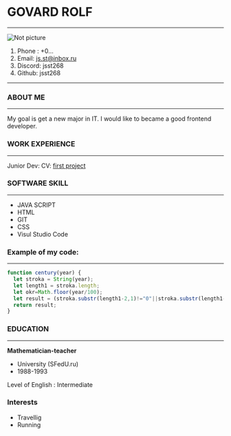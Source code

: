 
# GOVARD ROLF
-----------------------------------------------------------------------------------
![Not picture](https://github.com/jsst268/rsschool-cv/blob/gh-pages/govardrolf.jpg/150x100 "just like this now")

1. Phone :   +0... 
2. Email:    js.st@inbox.ru
3. Discord:  jsst268 
4. Github:   jsst268

------------------------------------------------------------------------------------
### **ABOUT ME**
------------------------------------------------------------------------------------
My goal is  get a new major in IT. I would like to became a good frontend developer.

### **WORK EXPERIENCE**
-------------------------------   -----------------------------------------------------
Junior Dev: CV: [first project](https://jsst268.github.io/rsschool-cv/cv)

### **SOFTWARE SKILL**
---------------------------------------------------------------------------------------
* JAVA SCRIPT     
* HTML            
* GIT
* CSS
* Visul Studio Code   

### **Example of my code:** 
---------------------------------------------------------------------------------------
```javascript
function century(year) {
  let stroka = String(year);
  let length1 = stroka.length;
  let okr=Math.floor(year/100);
  let result = (stroka.substr(length1-2,1)!="0"||stroka.substr(length1-1,1)!="0")? okr+1: okr ;
  return result;
}
```
### **EDUCATION** 
--------------------------------------------------------------------------------------
**Mathematician-teacher**
* University (SFedU.ru) 
* 1988-1993

Level of English : Intermediate

### **Interests**
* Travellig     
* Running   

